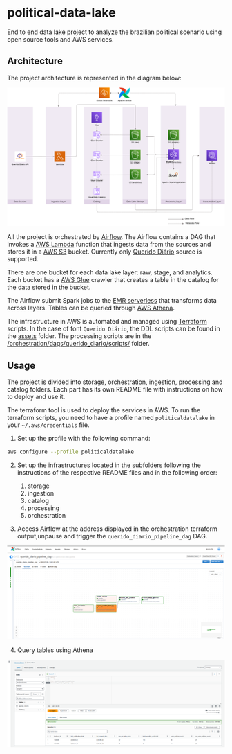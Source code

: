# political-data-lake

End to end data lake project to analyze the brazilian political scenario using open source tools and AWS services.

## Architecture

The project architecture is represented in the diagram below:

![Architecture](./assets/political-data-lake.png)

All the project is orchestrated by [Airflow](https://airflow.apache.org).
The Airflow contains a DAG that invokes a [AWS Lambda](https://aws.amazon.com/lambda/) function that ingests data from the sources and stores it in a [AWS S3](https://aws.amazon.com/s3) bucket. Currently only [Querido Diário](https://queridodiario.ok.org.br) source is supported.

There are one bucket for each data lake layer: raw, stage, and analytics. Each bucket has a [AWS Glue](https://aws.amazon.com/glue) crawler that creates a table in the catalog for the data stored in the bucket.

The Airflow submit Spark jobs to the [EMR serverless](https://aws.amazon.com/emr/serverless/) that transforms data across layers.
Tables can be queried through [AWS Athena](https://aws.amazon.com/pt/athena/).

The infrastructure in AWS is automated and managed using [Terraform](https://www.terraform.io) scripts. In the case of font `Querido Diário`, the DDL scripts can be found in the [assets](./assets/) folder. The processing scripts are in the [/orchestration/dags/querido_diario/scripts/](./orchestration/dags/querido_diario/scripts/) folder.

## Usage
The project is divided into storage, orchestration, ingestion, processing and catalog folders. Each part has its own README file with instructions on how to deploy and use it.

The terraform tool is used to deploy the services in AWS.
To run the terraform scripts, you need to have a profile named `politicaldatalake` in your `~/.aws/credentials` file.

1. Set up the profile with the following command:
```sh
aws configure --profile politicaldatalake
```

2. Set up the infrastructures located in the subfolders following the instructions of the respective README files and in the following order:

    1. storage
    2. ingestion
    3. catalog
    5. processing
    4. orchestration

3. Access Airflow at the address displayed in the orchestration terraform output,unpause and trigger the `querido_diario_pipeline_dag` DAG.

![Airflow](./assets/airflow.png)

4. Query tables using Athena

![Query](./assets/athena_query.png)
